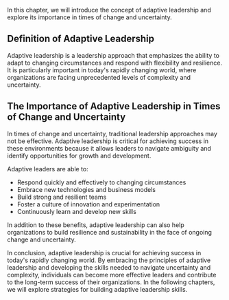 
In this chapter, we will introduce the concept of adaptive leadership and explore its importance in times of change and uncertainty.

Definition of Adaptive Leadership
---------------------------------

Adaptive leadership is a leadership approach that emphasizes the ability to adapt to changing circumstances and respond with flexibility and resilience. It is particularly important in today's rapidly changing world, where organizations are facing unprecedented levels of complexity and uncertainty.

The Importance of Adaptive Leadership in Times of Change and Uncertainty
------------------------------------------------------------------------

In times of change and uncertainty, traditional leadership approaches may not be effective. Adaptive leadership is critical for achieving success in these environments because it allows leaders to navigate ambiguity and identify opportunities for growth and development.

Adaptive leaders are able to:

* Respond quickly and effectively to changing circumstances
* Embrace new technologies and business models
* Build strong and resilient teams
* Foster a culture of innovation and experimentation
* Continuously learn and develop new skills

In addition to these benefits, adaptive leadership can also help organizations to build resilience and sustainability in the face of ongoing change and uncertainty.

In conclusion, adaptive leadership is crucial for achieving success in today's rapidly changing world. By embracing the principles of adaptive leadership and developing the skills needed to navigate uncertainty and complexity, individuals can become more effective leaders and contribute to the long-term success of their organizations. In the following chapters, we will explore strategies for building adaptive leadership skills.
